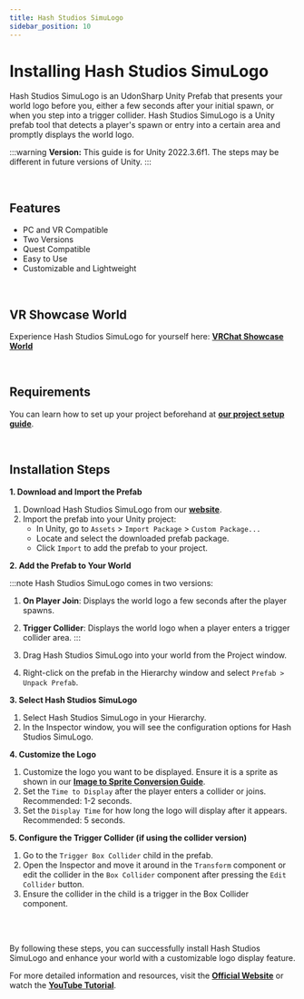```yaml
---
title: Hash Studios SimuLogo
sidebar_position: 10
---
```


# Installing Hash Studios SimuLogo

Hash Studios SimuLogo is an UdonSharp Unity Prefab that presents your world logo before you, either a few seconds after your initial spawn, or when you step into a trigger collider. Hash Studios SimuLogo is a Unity prefab tool that detects a player's spawn or entry into a certain area and promptly displays the world logo.

:::warning
**Version:** This guide is for Unity 2022.3.6f1. The steps may be different in future versions of Unity.
:::

<br/>

## Features

- PC and VR Compatible
- Two Versions
- Quest Compatible
- Easy to Use
- Customizable and Lightweight

<br/>

## VR Showcase World

Experience Hash Studios SimuLogo for yourself here: **[VRChat Showcase World](https://vrchat.com/home/world/wrld_6b869c61-e2f8-4657-9c56-761924c7e25c)**

<br/>

## Requirements

You can learn how to set up your project beforehand at **[our project setup guide](/docs/general-concepts/settingupudon)**.

<br/>

## Installation Steps

**1. Download and Import the Prefab**

1. Download Hash Studios SimuLogo from our **[website](https://hashstudiosllc.com/hashstudiossimulogo)**.
2. Import the prefab into your Unity project:
   - In Unity, go to `Assets` > `Import Package` > `Custom Package...`
   - Locate and select the downloaded prefab package.
   - Click `Import` to add the prefab to your project.

**2. Add the Prefab to Your World**

:::note
Hash Studios SimuLogo comes in two versions:

1. **On Player Join**: Displays the world logo a few seconds after the player spawns.
2. **Trigger Collider**: Displays the world logo when a player enters a trigger collider area.
:::

1. Drag Hash Studios SimuLogo into your world from the Project window.
2. Right-click on the prefab in the Hierarchy window and select `Prefab > Unpack Prefab`.

**3. Select Hash Studios SimuLogo**

1. Select Hash Studios SimuLogo in your Hierarchy.
2. In the Inspector window, you will see the configuration options for Hash Studios SimuLogo.

**4. Customize the Logo**

1. Customize the logo you want to be displayed. Ensure it is a sprite as shown in our **[Image to Sprite Conversion Guide](/DevelopmentDocumentation/docs/general-concepts/unityspriteconversion/)**.
2. Set the `Time to Display` after the player enters a collider or joins. Recommended: 1-2 seconds.
3. Set the `Display Time` for how long the logo will display after it appears. Recommended: 5 seconds.

**5. Configure the Trigger Collider (if using the collider version)**

1. Go to the `Trigger Box Collider` child in the prefab.
2. Open the Inspector and move it around in the `Transform` component or edit the collider in the `Box Collider` component after pressing the `Edit Collider` button.
3. Ensure the collider in the child is a trigger in the Box Collider component.

<br/><br/>

By following these steps, you can successfully install Hash Studios SimuLogo and enhance your world with a customizable logo display feature.

For more detailed information and resources, visit the **[Official Website](https://hashstudiosllc.com/hashstudiossimulogo)** or watch the **[YouTube Tutorial](https://youtu.be/7PemtkyvnVA)**.
